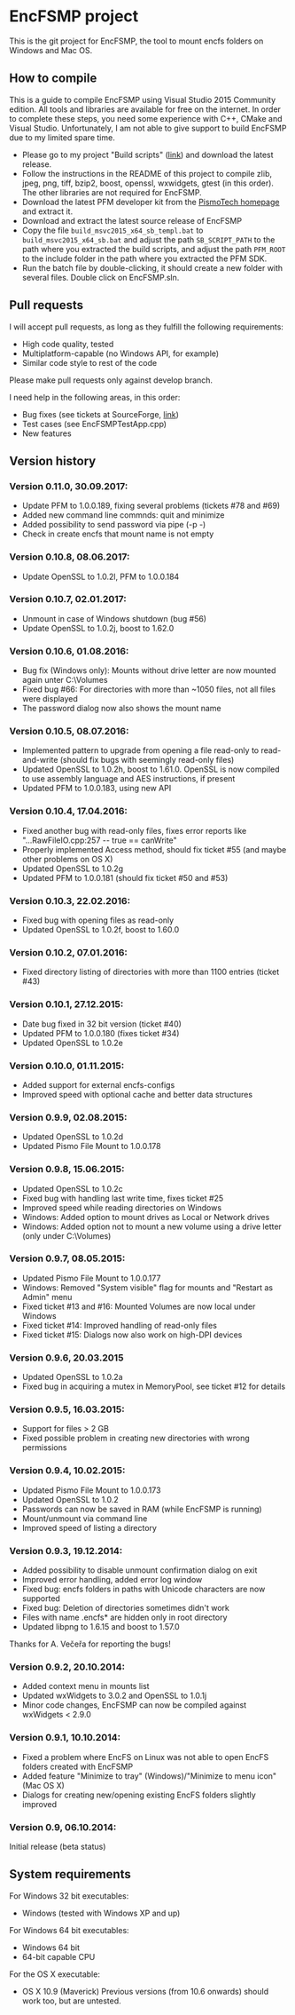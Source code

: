 EncFSMP project
===============

This is the git project for EncFSMP, the tool to mount encfs folders on Windows and Mac OS.

## How to compile ##

This is a guide to compile EncFSMP using Visual Studio 2015 Community edition. All tools and libraries are available for free on the internet.
In order to complete these steps, you need some experience with C++, CMake and Visual Studio. Unfortunately, I am not able to give support to build EncFSMP due to my limited spare time.

- Please go to my project "Build scripts" ([link](https://github.com/rhiestan/build-scripts)) and download the latest release.
- Follow the instructions in the README of this project to compile zlib, jpeg, png, tiff, bzip2, boost, openssl, wxwidgets, gtest (in this order). The other libraries are not required for EncFSMP.
- Download the latest PFM developer kit from the [PismoTech homepage](http://pismotec.com/download/) and extract it.
- Download and extract the latest source release of EncFSMP
- Copy the file `build_msvc2015_x64_sb_templ.bat` to `build_msvc2015_x64_sb.bat` and adjust the path `SB_SCRIPT_PATH` to the path where you extracted the build scripts, and adjust the path `PFM_ROOT` to the  include folder in the path where you extracted the PFM SDK.
- Run the batch file by double-clicking, it should create a new folder with several files. Double click on EncFSMP.sln.



## Pull requests ##

I will accept pull requests, as long as they fulfill the following requirements:

- High code quality, tested
- Multiplatform-capable (no Windows API, for example)
- Similar code style to rest of the code

Please make pull requests only against develop branch.

I need help in the following areas, in this order:

- Bug fixes (see tickets at SourceForge, [link](https://sourceforge.net/p/encfsmp/tickets/))
- Test cases (see EncFSMPTestApp.cpp)
- New features


## Version history ##

### Version 0.11.0, 30.09.2017:
- Update PFM to 1.0.0.189, fixing several problems (tickets #78 and #69)
- Added new command line commnds: quit and minimize
- Added possibility to send password via pipe (-p -)
- Check in create encfs that mount name is not empty

### Version 0.10.8, 08.06.2017:
- Update OpenSSL to 1.0.2l, PFM to 1.0.0.184

### Version 0.10.7, 02.01.2017:
- Unmount in case of Windows shutdown (bug #56)
- Update OpenSSL to 1.0.2j, boost to 1.62.0

### Version 0.10.6, 01.08.2016:
- Bug fix (Windows only): Mounts without drive letter are now mounted again unter C:\Volumes
- Fixed bug #66: For directories with more than ~1050 files, not all files were displayed
- The password dialog now also shows the mount name


### Version 0.10.5, 08.07.2016:
- Implemented pattern to upgrade from opening a file read-only to read-and-write (should fix bugs with seemingly read-only files)
- Updated OpenSSL to 1.0.2h, boost to 1.61.0. OpenSSL is now compiled to use assembly language and AES instructions, if present
- Updated PFM to 1.0.0.183, using new API


### Version 0.10.4, 17.04.2016:
- Fixed another bug with read-only files, fixes error reports like "...RawFileIO.cpp:257 -- true == canWrite"
- Properly implemented Access method, should fix ticket #55 (and maybe other problems on OS X)
- Updated OpenSSL to 1.0.2g
- Updated PFM to 1.0.0.181 (should fix ticket #50 and #53)


### Version 0.10.3, 22.02.2016:
- Fixed bug with opening files as read-only
- Updated OpenSSL to 1.0.2f, boost to 1.60.0


### Version 0.10.2, 07.01.2016:
- Fixed directory listing of directories with more than 1100 entries (ticket #43)


### Version 0.10.1, 27.12.2015:
- Date bug fixed in 32 bit version (ticket #40)
- Updated PFM to 1.0.0.180 (fixes ticket #34)
- Updated OpenSSL to 1.0.2e


### Version 0.10.0, 01.11.2015:
- Added support for external encfs-configs
- Improved speed with optional cache and better data structures


### Version 0.9.9, 02.08.2015:
- Updated OpenSSL to 1.0.2d
- Updated Pismo File Mount to 1.0.0.178

### Version 0.9.8, 15.06.2015:
- Updated OpenSSL to 1.0.2c
- Fixed bug with handling last write time, fixes ticket #25
- Improved speed while reading directories on Windows
- Windows: Added option to mount drives as Local or Network drives
- Windows: Added option not to mount a new volume using a drive letter (only under C:\Volumes)

### Version 0.9.7, 08.05.2015:
- Updated Pismo File Mount to 1.0.0.177
- Windows: Removed "System visible" flag for mounts and "Restart as Admin" menu
- Fixed ticket #13 and #16: Mounted Volumes are now local under Windows
- Fixed ticket #14: Improved handling of read-only files
- Fixed ticket #15: Dialogs now also work on high-DPI devices


### Version 0.9.6, 20.03.2015
- Updated OpenSSL to 1.0.2a
- Fixed bug in acquiring a mutex in MemoryPool, see ticket #12 for details


### Version 0.9.5, 16.03.2015:
- Support for files > 2 GB
- Fixed possible problem in creating new directories with wrong permissions


### Version 0.9.4, 10.02.2015:
- Updated Pismo File Mount to 1.0.0.173
- Updated OpenSSL to 1.0.2
- Passwords can now be saved in RAM (while EncFSMP is running)
- Mount/unmount via command line
- Improved speed of listing a directory


### Version 0.9.3, 19.12.2014:
- Added possibility to disable unmount confirmation dialog on exit
- Improved error handling, added error log window
- Fixed bug: encfs folders in paths with Unicode characters are now supported
- Fixed bug: Deletion of directories sometimes didn't work
- Files with name .encfs* are hidden only in root directory
- Updated libpng to 1.6.15 and boost to 1.57.0

Thanks for A. Večeřa for reporting the bugs!

### Version 0.9.2, 20.10.2014:
- Added context menu in mounts list
- Updated wxWidgets to 3.0.2 and OpenSSL to 1.0.1j
- Minor code changes, EncFSMP can now be compiled against wxWidgets < 2.9.0

### Version 0.9.1, 10.10.2014:
- Fixed a problem where EncFS on Linux was not able to open EncFS folders created with EncFSMP
- Added feature "Minimize to tray" (Windows)/"Minimize to menu icon" (Mac OS X)
- Dialogs for creating new/opening existing EncFS folders slightly improved

### Version 0.9, 06.10.2014:

Initial release (beta status)


System requirements
-------------------

For Windows 32 bit executables:

* Windows (tested with Windows XP and up)

For Windows 64 bit executables:

* Windows 64 bit
* 64-bit capable CPU

For the OS X executable:

* OS X 10.9 (Maverick)
Previous versions (from 10.6 onwards) should work too, but are untested.
